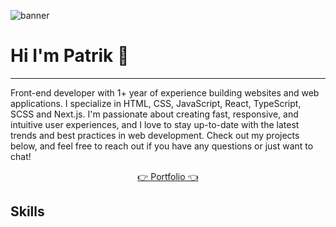 ![banner](https://user-images.githubusercontent.com/67468836/227903231-bb1183a1-f35c-439b-8eae-5a3c1f0a1731.png)
# Hi I'm Patrik 👋
---
Front-end developer with 1+ year of experience building websites and web applications. I specialize in HTML, CSS, JavaScript, React, TypeScript, SCSS and Next.js. I'm passionate about creating fast, responsive, and intuitive user experiences, and I love to stay up-to-date with the latest trends and best practices in web development. Check out my projects below, and feel free to reach out if you have any questions or just want to chat!

<p align="center">
<a target="_blank" href="https://www.patrikp.dev/">👉 Portfolio 👈</a>   
</p>

## Skills
<p align="center">
<img alt="" src="https://img.shields.io/badge/HTML5-E34F26?style=for-the-badge&logo=html5&logoColor=white" />
<img alt="" src="https://img.shields.io/badge/CSS3-1572B6?style=for-the-badge&logo=css3&logoColor=white" />
<img alt="" src="https://img.shields.io/badge/JavaScript-F7DF1E?style=for-the-badge&logo=javascript&logoColor=black" />
<img alt="" src="https://img.shields.io/badge/TypeScript-007ACC?style=for-the-badge&logo=typescript&logoColor=white" />
<img alt="" src="https://img.shields.io/badge/Sass-CC6699?style=for-the-badge&logo=sass&logoColor=white" />
<img alt="" src="https://img.shields.io/badge/React-20232A?style=for-the-badge&logo=react&logoColor=61DAFB" />
<img alt="" src="https://img.shields.io/badge/-Next.js-000000?style=for-the-badge&logo=nextdotjs&logoColor=white" />
<img alt="" src="https://img.shields.io/badge/Jest-323330?style=for-the-badge&logo=Jest&logoColor=white" />
<img alt="" src="https://img.shields.io/badge/GIT-E44C30?style=for-the-badge&logo=git&logoColor=white" />
<img alt="" src="https://img.shields.io/badge/-Firebase-ffcb2f?style=for-the-badge&logo=firebase&logoColor=black" />
</p>
